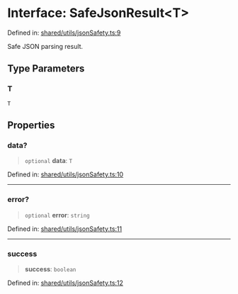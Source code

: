 # Interface: SafeJsonResult\<T\>

Defined in: [shared/utils/jsonSafety.ts:9](https://github.com/Nick2bad4u/Uptime-Watcher/blob/2a45eeb1723f8f7089001af2c92aa07d82dfe7e4/shared/utils/jsonSafety.ts#L9)

Safe JSON parsing result.

## Type Parameters

### T

`T`

## Properties

### data?

> `optional` **data**: `T`

Defined in: [shared/utils/jsonSafety.ts:10](https://github.com/Nick2bad4u/Uptime-Watcher/blob/2a45eeb1723f8f7089001af2c92aa07d82dfe7e4/shared/utils/jsonSafety.ts#L10)

***

### error?

> `optional` **error**: `string`

Defined in: [shared/utils/jsonSafety.ts:11](https://github.com/Nick2bad4u/Uptime-Watcher/blob/2a45eeb1723f8f7089001af2c92aa07d82dfe7e4/shared/utils/jsonSafety.ts#L11)

***

### success

> **success**: `boolean`

Defined in: [shared/utils/jsonSafety.ts:12](https://github.com/Nick2bad4u/Uptime-Watcher/blob/2a45eeb1723f8f7089001af2c92aa07d82dfe7e4/shared/utils/jsonSafety.ts#L12)
